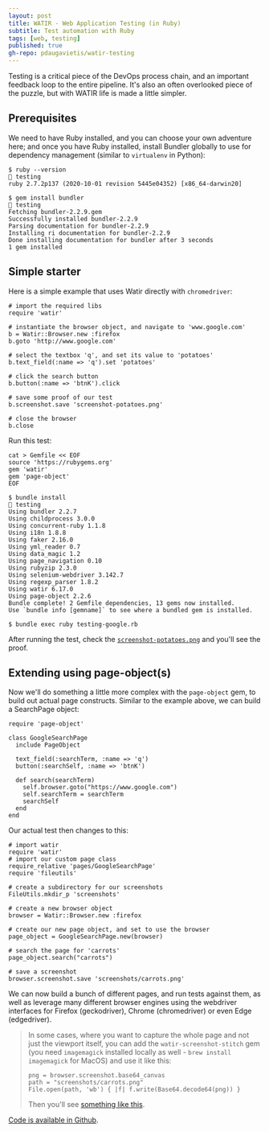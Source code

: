 ```yaml
---
layout: post
title: WATIR - Web Application Testing (in Ruby)
subtitle: Test automation with Ruby
tags: [web, testing]
published: true
gh-repo: pdaugavietis/watir-testing
---
```


Testing is a critical piece of the DevOps process chain, and an important feedback loop to the entire pipeline.  It's also an often overlooked piece of the puzzle, but with WATIR life is made a little simpler.

## Prerequisites
We need to have Ruby installed, and you can choose your own adventure here; and once you have Ruby installed, install Bundler globally to use for dependency management (similar to `virtualenv` in Python):

```
$ ruby --version                                                                                                        testing
ruby 2.7.2p137 (2020-10-01 revision 5445e04352) [x86_64-darwin20]

$ gem install bundler                                                                                                testing
Fetching bundler-2.2.9.gem
Successfully installed bundler-2.2.9
Parsing documentation for bundler-2.2.9
Installing ri documentation for bundler-2.2.9
Done installing documentation for bundler after 3 seconds
1 gem installed
```

## Simple starter
Here is a simple example that uses Watir directly with `chromedriver`:

```
# import the required libs
require 'watir'

# instantiate the browser object, and navigate to 'www.google.com'
b = Watir::Browser.new :firefox
b.goto 'http://www.google.com'

# select the textbox 'q', and set its value to 'potatoes'
b.text_field(:name => 'q').set 'potatoes'

# click the search button
b.button(:name => 'btnK').click

# save some proof of our test
b.screenshot.save 'screenshot-potatoes.png'

# close the browser
b.close
```

Run this test:

```
cat > Gemfile << EOF
source 'https://rubygems.org'
gem 'watir'
gem 'page-object'
EOF

$ bundle install                                                                                                     testing
Using bundler 2.2.7
Using childprocess 3.0.0
Using concurrent-ruby 1.1.8
Using i18n 1.8.8
Using faker 2.16.0
Using yml_reader 0.7
Using data_magic 1.2
Using page_navigation 0.10
Using rubyzip 2.3.0
Using selenium-webdriver 3.142.7
Using regexp_parser 1.8.2
Using watir 6.17.0
Using page-object 2.2.6
Bundle complete! 2 Gemfile dependencies, 13 gems now installed.
Use `bundle info [gemname]` to see where a bundled gem is installed.

$ bundle exec ruby testing-google.rb
```

After running the test, check the [`screenshot-potatoes.png`](/assets/img/screenshot-potatoes.png) and you'll see the proof.

## Extending using page-object(s)
Now we'll do something a little more complex with the `page-object` gem, to build out actual page constructs.  Similar to the example above, we can build a SearchPage object:

```
require 'page-object'

class GoogleSearchPage
  include PageObject
  
  text_field(:searchTerm, :name => 'q')
  button(:searchSelf, :name => 'btnK')
  
  def search(searchTerm)
    self.browser.goto("https://www.google.com")
    self.searchTerm = searchTerm
    searchSelf
  end
end
```

Our actual test then changes to this:

```
# import watir
require 'watir'
# import our custom page class
require_relative 'pages/GoogleSearchPage'
require 'fileutils'

# create a subdirectory for our screenshots
FileUtils.mkdir_p 'screenshots'

# create a new browser object
browser = Watir::Browser.new :firefox

# create our new page object, and set to use the browser 
page_object = GoogleSearchPage.new(browser)

# search the page for 'carrots'
page_object.search("carrots")

# save a screenshot
browser.screenshot.save 'screenshots/carrots.png'
```

We can now build a bunch of different pages, and run tests against them, as well as leverage many different browser engines using the webdriver interfaces for Firefox (geckodriver), Chrome (chromedriver) or even Edge (edgedriver).

> In some cases, where you want to capture the whole page and not just the viewport itself, you can add the `watir-screenshot-stitch` gem (you need `imagemagick` installed locally as well - `brew install imagemagick` for MacOS) and use it like this:
> ```
> png = browser.screenshot.base64_canvas
> path = "screenshots/carrots.png"
> File.open(path, 'wb') { |f| f.write(Base64.decode64(png)) }
> ```
> Then you'll see [something like this](/assets/img/carrots-full.png).

[Code is available in Github](https://github.com/pdaugavietis/watir-testing).